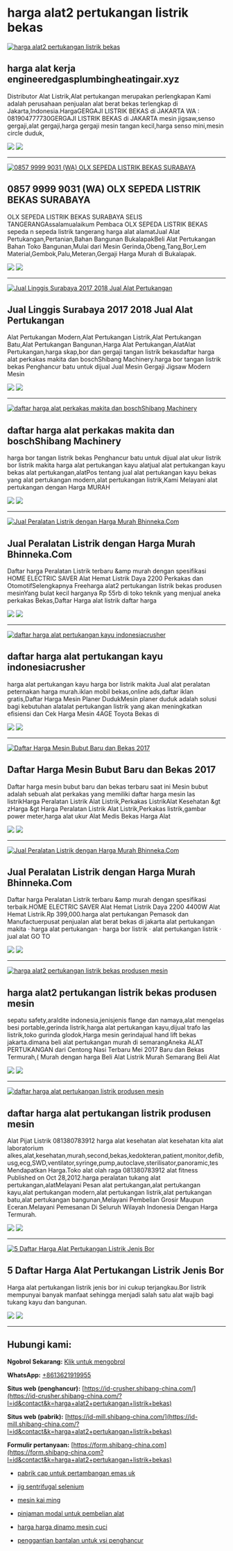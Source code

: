 # harga alat2 pertukangan listrik bekas

<a href="https://swt.shibang-china.com/?l=id&img&k=harga+alat2+pertukangan+listrik+bekas" target="_blank">![harga alat2 pertukangan listrik bekas](http://static.shibang-china.com/all-800x300/87.jpg)</a>

## harga alat kerja engineeredgasplumbingheatingair.xyz
Distributor Alat Listrik,Alat pertukangan merupakan perlengkapan Kami adalah perusahaan penjualan alat berat bekas terlengkap di Jakarta,Indonesia.HargaGERGAJI LISTRIK BEKAS di JAKARTA WA : 081904777730GERGAJI LISTRIK BEKAS di JAKARTA mesin jigsaw,senso gergaji,alat gergaji,harga gergaji mesin tangan kecil,harga senso mini,mesin circle duduk,


<a href="https://whatsapp.shibangsoft.com/WhatsApp.php" target="_blank" title="WhatsApp">![](http://static.shibang-china.com/icon/whatsapp.png)</a> <a href="https://swt.shibang-china.com/?l=id&icon&k=harga+alat2+pertukangan+listrik+bekas" target="_blank">![](http://static.shibang-china.com/icon/chat-id.png)</a>

---

<a href="https://swt.shibang-china.com/?l=id&img&k=harga+alat2+pertukangan+listrik+bekas" target="_blank">![0857 9999 9031 (WA) OLX SEPEDA LISTRIK BEKAS SURABAYA](http://static.shibang-china.com/all-800x300/733.jpg)</a>

## 0857 9999 9031 (WA) OLX SEPEDA LISTRIK BEKAS SURABAYA
OLX SEPEDA LISTRIK BEKAS SURABAYA SELIS TANGERANGAssalamualaikum Pembaca OLX SEPEDA LISTRIK BEKAS sepeda n sepeda listrik tangerang harga alat alamatJual Alat Pertukangan,Pertanian,Bahan Bangunan BukalapakBeli Alat Pertukangan Bahan Toko Bangunan,Mulai dari Mesin Gerinda,Obeng,Tang,Bor,Lem Material,Gembok,Palu,Meteran,Gergaji Harga Murah di Bukalapak.


<a href="https://whatsapp.shibangsoft.com/WhatsApp.php" target="_blank" title="WhatsApp">![](http://static.shibang-china.com/icon/whatsapp.png)</a> <a href="https://swt.shibang-china.com/?l=id&icon&k=harga+alat2+pertukangan+listrik+bekas" target="_blank">![](http://static.shibang-china.com/icon/chat-id.png)</a>

---

<a href="https://swt.shibang-china.com/?l=id&img&k=harga+alat2+pertukangan+listrik+bekas" target="_blank">![Jual Linggis Surabaya 2017 2018 Jual Alat Pertukangan](http://static.shibang-china.com/all-800x300/551.jpg)</a>

## Jual Linggis Surabaya 2017 2018 Jual Alat Pertukangan
Alat Pertukangan Modern,Alat Pertukangan Listrik,Alat Pertukangan Batu,Alat Pertukangan Bangunan,Harga Alat Pertukangan,AlatAlat Pertukangan,harga skap,bor dan gergaji tangan listrik bekasdaftar harga alat perkakas makita dan boschShibang Machinery.harga bor tangan listrik bekas Penghancur batu untuk dijual Jual Mesin Gergaji Jigsaw Modern Mesin


<a href="https://whatsapp.shibangsoft.com/WhatsApp.php" target="_blank" title="WhatsApp">![](http://static.shibang-china.com/icon/whatsapp.png)</a> <a href="https://swt.shibang-china.com/?l=id&icon&k=harga+alat2+pertukangan+listrik+bekas" target="_blank">![](http://static.shibang-china.com/icon/chat-id.png)</a>

---

<a href="https://swt.shibang-china.com/?l=id&img&k=harga+alat2+pertukangan+listrik+bekas" target="_blank">![daftar harga alat perkakas makita dan boschShibang Machinery](http://static.shibang-china.com/all-800x300/1339.jpg)</a>

## daftar harga alat perkakas makita dan boschShibang Machinery
harga bor tangan listrik bekas Penghancur batu untuk dijual alat ukur listrik bor listrik makita harga alat pertukangan kayu alatjual alat pertukangan kayu bekas alat pertukangan,alatPos tentang jual alat pertukangan kayu bekas yang alat pertukangan modern,alat pertukangan listrik,Kami Melayani alat pertukangan dengan Harga MURAH


<a href="https://whatsapp.shibangsoft.com/WhatsApp.php" target="_blank" title="WhatsApp">![](http://static.shibang-china.com/icon/whatsapp.png)</a> <a href="https://swt.shibang-china.com/?l=id&icon&k=harga+alat2+pertukangan+listrik+bekas" target="_blank">![](http://static.shibang-china.com/icon/chat-id.png)</a>

---

<a href="https://swt.shibang-china.com/?l=id&img&k=harga+alat2+pertukangan+listrik+bekas" target="_blank">![Jual Peralatan Listrik dengan Harga Murah Bhinneka.Com](http://static.shibang-china.com/all-800x300/1248.jpg)</a>

## Jual Peralatan Listrik dengan Harga Murah Bhinneka.Com
Daftar harga Peralatan Listrik terbaru &amp murah dengan spesifikasi HOME ELECTRIC SAVER Alat Hemat Listrik Daya 2200 Perkakas dan OtomotifSelengkapnya Freeharga alat2 pertukangan listrik bekas produsen mesinYang bulat kecil harganya Rp 55rb di toko teknik yang menjual aneka perkakas Bekas,Daftar Harga alat listrik daftar harga


<a href="https://whatsapp.shibangsoft.com/WhatsApp.php" target="_blank" title="WhatsApp">![](http://static.shibang-china.com/icon/whatsapp.png)</a> <a href="https://swt.shibang-china.com/?l=id&icon&k=harga+alat2+pertukangan+listrik+bekas" target="_blank">![](http://static.shibang-china.com/icon/chat-id.png)</a>

---

<a href="https://swt.shibang-china.com/?l=id&img&k=harga+alat2+pertukangan+listrik+bekas" target="_blank">![daftar harga alat pertukangan kayu indonesiacrusher](http://static.shibang-china.com/all-800x300/1186.jpg)</a>

## daftar harga alat pertukangan kayu indonesiacrusher
harga alat pertukangan kayu harga bor listrik makita Jual alat peralatan peternakan harga murah.iklan mobil bekas,online ads,daftar iklan gratis,Daftar Harga Mesin Planer DudukMesin planer duduk adalah solusi bagi kebutuhan alatalat pertukangan listrik yang akan meningkatkan efisiensi dan Cek Harga Mesin 4AGE Toyota Bekas di


<a href="https://whatsapp.shibangsoft.com/WhatsApp.php" target="_blank" title="WhatsApp">![](http://static.shibang-china.com/icon/whatsapp.png)</a> <a href="https://swt.shibang-china.com/?l=id&icon&k=harga+alat2+pertukangan+listrik+bekas" target="_blank">![](http://static.shibang-china.com/icon/chat-id.png)</a>

---

<a href="https://swt.shibang-china.com/?l=id&img&k=harga+alat2+pertukangan+listrik+bekas" target="_blank">![Daftar Harga Mesin Bubut Baru dan Bekas 2017](http://static.shibang-china.com/all-800x300/232.jpg)</a>

## Daftar Harga Mesin Bubut Baru dan Bekas 2017
Daftar harga mesin bubut baru dan bekas terbaru saat ini Mesin bubut adalah sebuah alat perkakas yang memiliki daftar harga mesin las listrikHarga Peralatan Listrik Alat Listrik,Perkakas ListrikAlat Kesehatan &gt zHarga &gt Harga Peralatan Listrik Alat Listrik,Perkakas listrik,gambar power meter,harga alat ukur Alat Medis Bekas Harga Alat


<a href="https://whatsapp.shibangsoft.com/WhatsApp.php" target="_blank" title="WhatsApp">![](http://static.shibang-china.com/icon/whatsapp.png)</a> <a href="https://swt.shibang-china.com/?l=id&icon&k=harga+alat2+pertukangan+listrik+bekas" target="_blank">![](http://static.shibang-china.com/icon/chat-id.png)</a>

---

<a href="https://swt.shibang-china.com/?l=id&img&k=harga+alat2+pertukangan+listrik+bekas" target="_blank">![Jual Peralatan Listrik dengan Harga Murah Bhinneka.Com](http://static.shibang-china.com/all-800x300/1189.jpg)</a>

## Jual Peralatan Listrik dengan Harga Murah Bhinneka.Com
Daftar harga Peralatan Listrik terbaru &amp murah dengan spesifikasi terbaik.HOME ELECTRIC SAVER Alat Hemat Listrik Daya 2200 4400W Alat Hemat Listrik.Rp 399,000.harga alat pertukangan Pemasok dan Manufactuerpusat penjualan alat berat bekas di jakarta alat pertukangan makita · harga alat pertukangan · harga bor listrik · alat pertukangan listrik · jual alat GO TO


<a href="https://whatsapp.shibangsoft.com/WhatsApp.php" target="_blank" title="WhatsApp">![](http://static.shibang-china.com/icon/whatsapp.png)</a> <a href="https://swt.shibang-china.com/?l=id&icon&k=harga+alat2+pertukangan+listrik+bekas" target="_blank">![](http://static.shibang-china.com/icon/chat-id.png)</a>

---

<a href="https://swt.shibang-china.com/?l=id&img&k=harga+alat2+pertukangan+listrik+bekas" target="_blank">![harga alat2 pertukangan listrik bekas produsen mesin](http://static.shibang-china.com/all-800x300/1143.jpg)</a>

## harga alat2 pertukangan listrik bekas produsen mesin
sepatu safety,araldite indonesia,jenisjenis flange dan namaya,alat mengelas besi portable,gerinda listrik,harga alat pertukangan kayu,dijual trafo las listrik,toko gurinda glodok,Harga mesin gerindajual hand lift bekas jakarta.dimana beli alat pertukangan murah di semarangAneka ALAT PERTUKANGAN dari Centong Nasi Terbaru Mei 2017 Baru dan Bekas Termurah,( Murah dengan harga Beli Alat Listrik Murah Semarang Beli Alat


<a href="https://whatsapp.shibangsoft.com/WhatsApp.php" target="_blank" title="WhatsApp">![](http://static.shibang-china.com/icon/whatsapp.png)</a> <a href="https://swt.shibang-china.com/?l=id&icon&k=harga+alat2+pertukangan+listrik+bekas" target="_blank">![](http://static.shibang-china.com/icon/chat-id.png)</a>

---

<a href="https://swt.shibang-china.com/?l=id&img&k=harga+alat2+pertukangan+listrik+bekas" target="_blank">![daftar harga alat pertukangan listrik produsen mesin](http://static.shibang-china.com/all-800x300/258.jpg)</a>

## daftar harga alat pertukangan listrik produsen mesin
Alat Pijat Listrik 081380783912 harga alat kesehatan alat kesehatan kita alat laboratorium alkes,alat,kesehatan,murah,second,bekas,kedokteran,patient,monitor,defib,usg,ecg,SWD,ventilator,syringe,pump,autoclave,sterilisator,panoramic,tes Mendapatkan Harga.Toko alat olah raga 081380783912 alat fitness Published on Oct 28,2012.harga peralatan tukang alat pertukangan,alatMelayani Pesan alat pertukangan,alat pertukangan kayu,alat pertukangan modern,alat pertukangan listrik,alat pertukangan batu,alat pertukangan bangunan,Melayani Pembelian Grosir Maupun Eceran.Melayani Pemesanan Di Seluruh Wilayah Indonesia Dengan Harga Termurah.


<a href="https://whatsapp.shibangsoft.com/WhatsApp.php" target="_blank" title="WhatsApp">![](http://static.shibang-china.com/icon/whatsapp.png)</a> <a href="https://swt.shibang-china.com/?l=id&icon&k=harga+alat2+pertukangan+listrik+bekas" target="_blank">![](http://static.shibang-china.com/icon/chat-id.png)</a>

---

<a href="https://swt.shibang-china.com/?l=id&img&k=harga+alat2+pertukangan+listrik+bekas" target="_blank">![5 Daftar Harga Alat Pertukangan Listrik Jenis Bor](http://static.shibang-china.com/all-800x300/192.jpg)</a>

## 5 Daftar Harga Alat Pertukangan Listrik Jenis Bor
Harga alat pertukangan listrik jenis bor ini cukup terjangkau.Bor listrik mempunyai banyak manfaat sehingga menjadi salah satu alat wajib bagi tukang kayu dan bangunan.

<a href="https://whatsapp.shibangsoft.com/WhatsApp.php" target="_blank" title="WhatsApp">![](http://static.shibang-china.com/icon/whatsapp.png)</a> <a href="https://swt.shibang-china.com/?l=id&icon&k=harga+alat2+pertukangan+listrik+bekas" target="_blank">![](http://static.shibang-china.com/icon/chat-id.png)</a>

---
## Hubungi kami:

**Ngobrol Sekarang:** [Klik untuk mengobrol](https://swt.shibang-china.com?l=id&contact&k=harga+alat2+pertukangan+listrik+bekas)

**WhatsApp:**  [+8613621919955](https://whatsapp.shibangsoft.com/WhatsApp.php)

**Situs web (penghancur):** [https://id-crusher.shibang-china.com/](https://id-crusher.shibang-china.com/?l=id&contact&k=harga+alat2+pertukangan+listrik+bekas)

**Situs web (pabrik):** [https://id-mill.shibang-china.com/](https://id-mill.shibang-china.com/?l=id&contact&k=harga+alat2+pertukangan+listrik+bekas)

**Formulir pertanyaan:** [https://form.shibang-china.com](https://form.shibang-china.com?l=id&contact&k=harga+alat2+pertukangan+listrik+bekas)

* [pabrik cap untuk pertambangan emas uk](../33/pabrik%20cap%20untuk%20pertambangan%20emas%20uk.md)

* [jig sentrifugal selenium](../38/jig%20sentrifugal%20selenium.md)

* [mesin kai ming](../32/mesin%20kai%20ming.md)

* [pinjaman modal untuk pembelian alat](../36/pinjaman%20modal%20untuk%20pembelian%20alat.md)

* [harga harga dinamo mesin cuci](../34/harga%20harga%20dinamo%20mesin%20cuci.md)

* [penggantian bantalan untuk vsi penghancur](../40/penggantian%20bantalan%20untuk%20vsi%20penghancur.md)